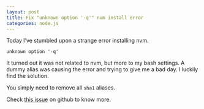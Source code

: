 ```yaml
---
layout: post
title: Fix "unknown option '-q'" nvm install error
categories: node.js
---
```


Today I’ve stumbled upon a strange error installing nvm.

```
unknown option '-q'
```

It turned out it was not related to nvm, but more to my bash settings. A dummy alias was causing the error and trying to give me a bad day. I luckily find the solution.

You simply need to remove all ```sha1``` aliases.

Check [this issue](https://github.com/creationix/nvm/issues/536) on github to know more.